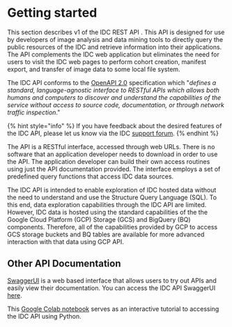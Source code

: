# Getting started

This section describes v1 of the IDC REST API . This API is designed for use by developers of image analysis and data mining tools to directly query the public resources of the IDC and retrieve information into their applications. The API complements the IDC web application but eliminates the need for users to visit the IDC web pages to perform cohort creation, manifest export, and transfer of image data to some local file system.

The IDC API conforms to the [OpenAPI 2.0](https://swagger.io/specification/) specification which "_defines a standard, language-agnostic interface to RESTful APIs which allows both humans and computers to discover and understand the capabilities of the service without access to source code, documentation, or through network traffic inspection_."

{% hint style="info" %}
If you have feedback about the desired features of the IDC API, please let us know via the IDC [support forum](https://discourse.canceridc.dev).
{% endhint %}

The API is a RESTful interface, accessed through web URLs. There is no software that an application developer needs to download in order to use the API. The application developer can build their own access routines using just the API documentation provided. The interface employs a set of predefined query functions that access IDC data sources.

The IDC API is intended to enable exploration of IDC hosted data without the need to understand and use the Structure Query Language \(SQL\). To this end, data exploration capabilities through the IDC API are limited. However, IDC data is hosted using the standard capabilities of the the Google Cloud Platform \(GCP\) Storage \(GCS\) and BigQuery \(BQ\) components. Therefore, all of the capabilities provided by GCP to access GCS storage buckets and BQ tables are available for more advanced interaction with that data using GCP API.

## Other API Documentation

[SwaggerUI](https://swagger.io/tools/swagger-ui/) is a web based interface that allows users to try out APIs and easily view their documentation. You can access the IDC API SwaggerUI [here](https://api-dot-idc-dev.appspot.com/v1/swagger).

This [Google Colab notebook](https://github.com/ImagingDataCommons/IDC-Examples/blob/master/API/notebooks/How_to_use_IDC_APIs.ipynb) serves as an interactive tutorial to accessing the IDC API using Python.

